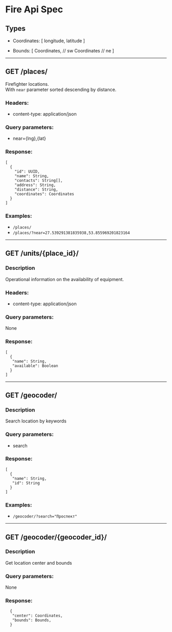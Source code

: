 # Fire Api Spec
## Types
- Coordinates: [
  longitude,
  latitude
]

- Bounds: [
    Coordinates, // sw
    Coordinates  // ne
  ]

---
## GET /places/
Firefighter locations.  
With `near` parameter sorted descending by distance.

### Headers:
 - content-type: application/json

### Query parameters:
 - near={lng},{lat}

### Response:
```
[
  {
    "id": UUID,
    "name": String,
    "contacts": String[],
    "address": String,
    "distance": String,
    "coordinates": Coordinates
  }
]
```

### Examples:

- `/places/`
- `/places/?near=27.539291381835938,53.855969201823164`

---
## GET /units/{place_id}/

### Description
Operational information on the availability of equipment.

### Headers:
 - content-type: application/json

### Query parameters:  
None

### Response:
```
[
  {
   "name": String,
   "available": Boolean
  }
]
```
---
## GET /geocoder/

### Description
Search location by keywords

### Query parameters:  
- search

### Response:
```
[
  {
   "name": String,
   "id": String
  }
]
```

### Examples:

- `/geocoder/?search="Проспект"`

---
## GET /geocoder/{geocoder_id}/

### Description
Get location center and bounds

### Query parameters:  
None

### Response:
```
  {
   "center": Coordinates,
   "bounds": Bounds,
  }
```